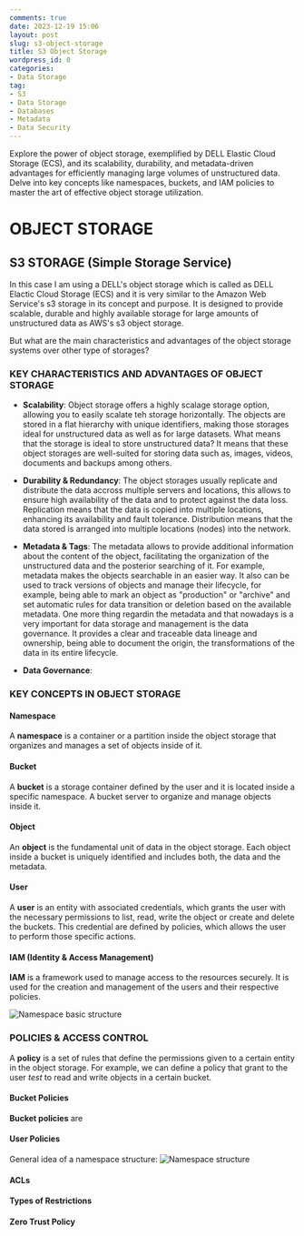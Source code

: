 ```yaml
---
comments: true
date: 2023-12-19 15:06
layout: post
slug: s3-object-storage
title: S3 Object Storage
wordpress_id: 0
categories:
- Data Storage
tag:
- S3
- Data Storage
- Databases
- Metadata
- Data Security
---
```

Explore the power of object storage, exemplified by DELL Elastic Cloud Storage (ECS), and its scalability, durability, and metadata-driven advantages for efficiently managing large volumes of unstructured data. Delve into key concepts like namespaces, buckets, and IAM policies to master the art of effective object storage utilization.

# OBJECT STORAGE

## S3 STORAGE (Simple Storage Service)
In this case I am using a DELL's object storage which is called as DELL Elactic Cloud Storage (ECS) and it is very similar to the Amazon Web Service's s3 storage in its concept and purpose. It is designed to provide scalable, durable and highly available storage for large amounts of unstructured data as AWS's s3 object storage.

But what are the main characteristics and advantages of the object storage systems over other type of storages?

### KEY CHARACTERISTICS AND ADVANTAGES  OF OBJECT STORAGE

- **Scalability**: Object storage offers a highly scalage storage option, allowing you to easily scalate teh storage horizontally. The objects are stored in a flat hierarchy with unique identifiers, making those storages ideal for unstructured data as well as for large datasets. What means that the storage is ideal to store unstructured data? It means that these object storages are well-suited for storing data such as, images, videos, documents and backups among others.

- **Durability & Redundancy**: The object storages usually replicate and distribute the data accross multiple servers and locations, this allows to ensure high availability of the data and to protect against the data loss. Replication means that the data is copied into multiple locations, enhancing its availability and fault tolerance. Distribution means that the data stored is arranged into multiple locations (nodes) into the network.

- **Metadata & Tags**: The metadata allows to provide additional information about the content of the object, facilitating the organization of the unstructured data and the posterior searching of it. For example, metadata makes the objects searchable in an easier way. It also can be used to track versions of objects and manage their lifecycle, for example, being able to mark an object as "production" or "archive" and set automatic rules for data transition or deletion based on the available metadata. 
	One more thing regardin the metadata and that nowadays is a very important for data storage and management is the data governance. It provides a clear and traceable data lineage and ownership, being able to document the origin, the transformations of the data in its entire lifecycle.

- **Data Governance**:

### KEY CONCEPTS IN OBJECT STORAGE

#### Namespace
A **namespace** is a container or a partition inside the object storage that organizes and manages a set of objects inside of it.
#### Bucket
A **bucket** is a storage container defined by the user and it is located inside a specific namespace. A bucket server to organize and manage objects inside it.

#### Object
An **object** is the fundamental unit of data in the object storage. Each object inside a bucket is uniquely identified and includes both, the data and the metadata.

#### User
A **user** is an entity with associated credentials, which grants the user with the necessary permissions to list, read, write the object or create and delete the buckets. This credential are defined by policies, which allows the user to perform those specific actions.

#### IAM (Identity & Access Management)
**IAM** is a framework used to manage access to the resources securely. It is used for the creation and management of the users and their respective policies.

![Namespace basic structure](images/namespace-basic-structure.drawio.png)

### POLICIES & ACCESS CONTROL

A **policy** is a set of rules that define the permissions given to a certain entity in the object storage. For example, we can define a policy that grant to the user *test* to read and write objects in a certain bucket.

#### Bucket Policies

**Bucket policies** are 

#### User Policies

General idea of a namespace structure:
![Namespace structure](images/namespace-structure.drawio.png)

#### ACLs

#### Types of Restrictions

#### Zero Trust Policy

